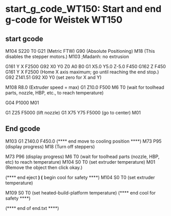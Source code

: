 # start_g_code_WT150: Start and end g-code for Weistek WT150
## start gcode
M104 S220 T0
G21 (Metric FTW)
G90 (Absolute Positioning)
M18 (This disables the stepper motors.)
M103 ;Madanh: no extrusion


G161 Y X F2500
G92 X0 Y0 Z0 A0 B0
G1 X5.0 Y5.0 Z-5.0 F450
G162 Z F450 
G161 Y X F2500 (Home X axis maximum; go until reaching the end stop.)
G92 Z141.51
G92 X0 Y0 (set zero for X and Y)



M108 R8.0 (Extruder speed = max)
G1 Z10.0 F500
M6 T0 (wait for toolhead parts, nozzle, HBP, etc., to reach temperature)

G04 P1000
M01



G1 Z25 F5000 (lift nozzle)
G1 X75 Y75 F5000 (go to center)
M01

## End gcode

M103
G1 Z140.0 F450.0
(**** end move to cooling position ****)
M73 P95 (display progress)
M18 (Turn off steppers)

M73 P96 (display progress)
M6 T0 (wait for toolhead parts (nozzle, HBP, etc) to reach temperature)
M104 S0 T0 (set extruder temperature)
M01 (Remove the object then click okay.)

(**** end eject ****)
(**** begin cool for safety ****)
M104 S0 T0 (set extruder temperature)

M109 S0 T0 (set heated-build-platform temperature)
(**** end cool for safety ****)

(**** end of end.txt ****)
